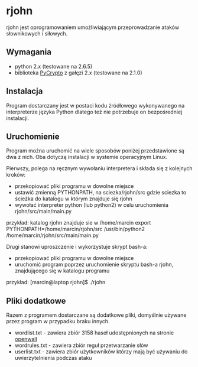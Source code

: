 # rjohn

rjohn jest oprogramowaniem umożliwiającym przeprowadzanie ataków słownikowych i siłowych.

## Wymagania

* python 2.x (testowane na 2.6.5)
* biblioteka [PyCrypto][1] z gałęzi 2.x (testowane na 2.1.0)

[1]:http://www.dlitz.net/software/pycrypto/

## Instalacja

Program dostarczany jest w postaci kodu źródłowego wykonywanego na interpreterze języka Python dlatego też nie potrzebuje on bezpośredniej instalacji.

## Uruchomienie

Program można uruchomić na wiele sposobów poniżej przedstawione są dwa z nich. Oba dotyczą instalacji w systemie operacyjnym Linux.

Pierwszy, polega na ręcznym wywołaniu interpretera i składa się z kolejnych kroków:

* przekopiować pliki programu w dowolne miejsce
* ustawić zmienną PYTHONPATH, na sciezka/rjohn/src gdzie sciezka to ścieżka do katalogu w którym znajduje się rjohn
* wywołać interpreter python (lub python2) w celu uruchomienia rjohn/src/main/main.py

przykład:
	katalog rjohn znajduje sie w /home/marcin
	export PYTHONPATH=/home/marcin/rjohn/src
	/usr/bin/python2 /home/marcin/rjohn/src/main/main.py
	
Drugi stanowi uproszczenie i wykorzystuje skrypt bash-a:

* przekopiować pliki programu w dowolne miejsce
* uruchomić program poprzez uruchomienie skryptu bash-a rjohn, znajdującego się w katalogu programu

przykład:
	[marcin@laptop rjohn]$ ./rjohn

## Pliki dodatkowe

Razem z programem dostarczane są dodatkowe pliki, domyślnie używane przez program w przypadku braku innych.

* wordlist.txt - zawiera zbiór 3158 haseł udostępnionych na stronie [openwall][2]
* wordrules.txt - zawiera zbiór reguł przetwarzanie słów
* userlist.txt - zawiera zbiór użytkowników którzy mają być używaniu do uwierzytelnienia podczas ataku

[2]:http://www.openwall.com/wordlists/
